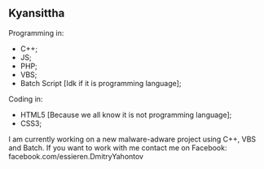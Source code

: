 Kyansittha
-
Programming in:
- C++;
- JS;
- PHP;
- VBS;
- Batch Script [Idk if it is programming language];

Coding in:
- HTML5 [Because we all know it is not programming language];
- CSS3;

I am currently working on a new malware-adware project using C++, VBS and Batch. If you want to work with me contact me on Facebook: facebook.com/essieren.DmitryYahontov
